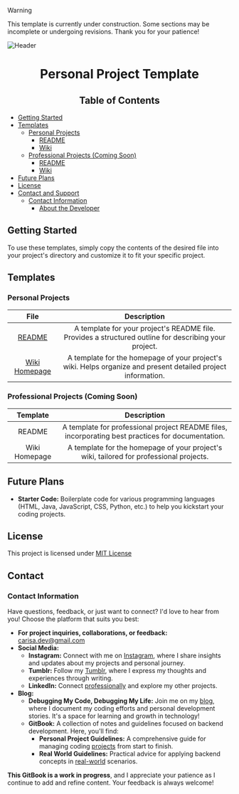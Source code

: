 ﻿> [!WARNING]
> This template is currently under construction. Some sections may be incomplete or undergoing revisions. Thank you for your patience!

![Header](https://github.com/user-attachments/assets/a039ce3a-a652-4d0a-be3e-b0ee4b55c83c)

<h1 align="center">Personal Project Template</h1>

<h2 align="center">Table of Contents</h2>

- [Getting Started](#getting-started)
- [Templates](#templates)
  - [Personal Projects](#personal)
    - [README](#readme)
    - [Wiki](#wiki)
  - [Professional Projects (Coming Soon)](#professional-projects-coming-soon)
    - [README](#readme)
    - [Wiki](#wiki)
- [Future Plans](#future-plans)
- [License](#license)
- [Contact and Support](#contact-and-support)
  - [Contact Information](#contact-information)
    - [About the Developer](#about-the-developer)

## Getting Started

To use these templates, simply copy the contents of the desired file into your project's directory and customize it to fit your specific project.

## Templates
### Personal Projects
|                                                               **File**                                                                |                                               **Description**                                                |
| :-----------------------------------------------------------------------------------------------------------------------------------: | :----------------------------------------------------------------------------------------------------------: |
|        [README](https://github.com/FizzyMo/Templates-Personal-Projects/blob/main/personal-project-template/README-template.md)        |    A template for your project's README file. Provides a structured outline for describing your project.     |
| [Wiki Homepage](https://github.com/FizzyMo/Templates-Personal-Projects/blob/main/personal-project-template/wiki-homepage-template.md) | A template for the homepage of your project's wiki. Helps organize and present detailed project information. |

### Professional Projects (Coming Soon)

| **Template**  | **Description**                                                                                   |
|:-------------:|:-------------------------------------------------------------------------------------------------:|
| README        | A template for professional project README files, incorporating best practices for documentation. |
| Wiki Homepage | A template for the homepage of your project's wiki, tailored for professional projects.           |

## Future Plans

- **Starter Code:** Boilerplate code for various programming languages (HTML, Java, JavaScript, CSS, Python, etc.) to help you kickstart your coding projects.

## License

This project is licensed under [MIT License](https://github.com/FizzyMo/Templates-Personal-Projects/blob/main/LICENSE)

## Contact

### Contact Information

Have questions, feedback, or just want to connect? I'd love to hear from you! Choose the platform that suits you best:

- **For project inquiries, collaborations, or feedback:** carisa.dev@gmail.com
- **Social Media:**
  - **Instagram:** Connect with me on [Instagram](https://www.instagram.com/devsilencewritten/), where I share insights and updates about my projects and personal journey.
  - **Tumblr:** Follow my [Tumblr](https://www.tumblr.com/blog/silencewritten), where I express my thoughts and experiences through writing.
  - **LinkedIn:** Connect [professionally](https://www.linkedin.com/in/carisa-saenz-videtto-669929173/) and explore my other projects.
- **Blog:**
  - **Debugging My Code, Debugging My Life:** Join me on my [blog](https://beyondbackend.hashnode.dev/), where I document my coding efforts and personal development stories. It's a space for learning and growth in technology!
  - **GitBook:** A collection of notes and guidelines focused on backend development. Here, you'll find:
    - **Personal Project Guidelines:** A comprehensive guide for managing coding [projects](https://beyondbackend.gitbook.io/beyond-backend-docs/carisas-dev-journey-notes) from start to finish.
    - **Real World Guidelines:** Practical advice for applying backend concepts in [real-world](https://beyondbackend.gitbook.io/beyond-backend-docs/carisas-dev-journey-notes) scenarios.

**This GitBook is a work in progress**, and I appreciate your patience as I continue to add and refine content. Your feedback is always welcome!
